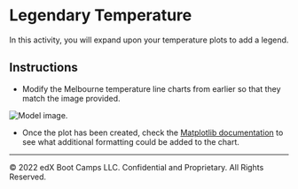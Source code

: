 # Legendary Temperature

In this activity, you will expand upon your temperature plots to add a legend.

## Instructions

* Modify the Melbourne temperature line charts from earlier so that they match the image provided.

![Model image.](https://static.bc-edx.com/data/dla-1-1/m5/lessons/1/5-1-avg_temp.png)

* Once the plot has been created, check the [Matplotlib documentation](https://matplotlib.org/2.0.2/index.html) to see what additional formatting could be added to the chart.

---

© 2022 edX Boot Camps LLC. Confidential and Proprietary. All Rights Reserved.
